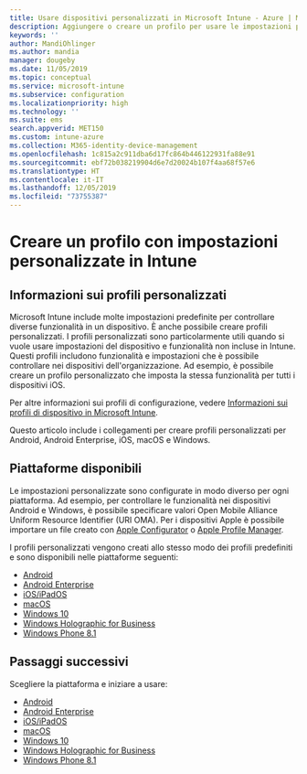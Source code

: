 ```yaml
---
title: Usare dispositivi personalizzati in Microsoft Intune - Azure | Microsoft Docs
description: Aggiungere o creare un profilo per usare le impostazioni personalizzate per i dispositivi Windows Phone, Windows 8.1, Windows 10 e versioni successive, Android, Android Enterprise, macOS e iOS tramite Microsoft Intune
keywords: ''
author: MandiOhlinger
ms.author: mandia
manager: dougeby
ms.date: 11/05/2019
ms.topic: conceptual
ms.service: microsoft-intune
ms.subservice: configuration
ms.localizationpriority: high
ms.technology: ''
ms.suite: ems
search.appverid: MET150
ms.custom: intune-azure
ms.collection: M365-identity-device-management
ms.openlocfilehash: 1c815a2c911dba6d17fc864b446122931fa88e91
ms.sourcegitcommit: ebf72b038219904d6e7d20024b107f4aa68f57e6
ms.translationtype: HT
ms.contentlocale: it-IT
ms.lasthandoff: 12/05/2019
ms.locfileid: "73755387"
---
```

# <a name="create-a-profile-with-custom-settings-in-intune"></a>Creare un profilo con impostazioni personalizzate in Intune

## <a name="what-are-custom-profiles"></a>Informazioni sui profili personalizzati

Microsoft Intune include molte impostazioni predefinite per controllare diverse funzionalità in un dispositivo. È anche possibile creare profili personalizzati. I profili personalizzati sono particolarmente utili quando si vuole usare impostazioni del dispositivo e funzionalità non incluse in Intune. Questi profili includono funzionalità e impostazioni che è possibile controllare nei dispositivi dell'organizzazione. Ad esempio, è possibile creare un profilo personalizzato che imposta la stessa funzionalità per tutti i dispositivi iOS.

Per altre informazioni sui profili di configurazione, vedere [Informazioni sui profili di dispositivo in Microsoft Intune](device-profiles.md). 

Questo articolo include i collegamenti per creare profili personalizzati per Android, Android Enterprise, iOS, macOS e Windows.

## <a name="available-platforms"></a>Piattaforme disponibili

Le impostazioni personalizzate sono configurate in modo diverso per ogni piattaforma. Ad esempio, per controllare le funzionalità nei dispositivi Android e Windows, è possibile specificare valori Open Mobile Alliance Uniform Resource Identifier (URI OMA). Per i dispositivi Apple è possibile importare un file creato con [Apple Configurator](https://itunes.apple.com/us/app/apple-configurator-2/id1037126344?mt=12) o [Apple Profile Manager](https://support.apple.com/profile-manager).

I profili personalizzati vengono creati allo stesso modo dei profili predefiniti e sono disponibili nelle piattaforme seguenti:

- [Android](../custom-settings-android.md)
- [Android Enterprise](../custom-settings-android-for-work.md)
- [iOS/iPadOS](custom-settings-ios.md)
- [macOS](custom-settings-macos.md)
- [Windows 10](custom-settings-windows-10.md)
- [Windows Holographic for Business](custom-settings-windows-holographic.md)
- [Windows Phone 8.1](custom-settings-windows-phone-8-1.md)

## <a name="next-steps"></a>Passaggi successivi

Scegliere la piattaforma e iniziare a usare:

- [Android](../custom-settings-android.md)
- [Android Enterprise](../custom-settings-android-for-work.md)
- [iOS/iPadOS](custom-settings-ios.md)
- [macOS](custom-settings-macos.md)
- [Windows 10](custom-settings-windows-10.md)
- [Windows Holographic for Business](custom-settings-windows-holographic.md)
- [Windows Phone 8.1](custom-settings-windows-phone-8-1.md)
